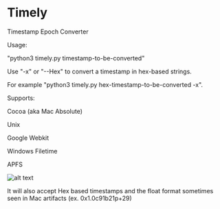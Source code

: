 # Timely
Timestamp Epoch Converter


Usage:

"python3 timely.py timestamp-to-be-converted"

Use "-x" or "--Hex" to convert a timestamp in hex-based strings.

For example "python3 timely.py hex-timestamp-to-be-converted -x". 

Supports:

Cocoa (aka Mac Absolute) 

Unix

Google Webkit

Windows Filetime

APFS

![alt text](https://user-images.githubusercontent.com/73806121/191170077-5fb35bb6-671c-4280-9d06-d69c54b4d17c.png)

It will also accept Hex based timestamps and the float format sometimes seen in Mac artifacts (ex. 0x1.0c91b21p+29)
